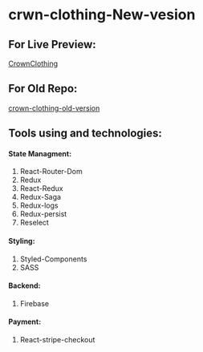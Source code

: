 # crwn-clothing-New-vesion

## For Live Preview: 
[CrownClothing](https://crown-clothing-new.vercel.app/)

## For Old Repo:
[crown-clothing-old-version](https://github.com/ahmed-elkhalily/crwn-clothing-old-vesion)


## Tools using and technologies:

#### State Managment:
1. React-Router-Dom
2. Redux
3. React-Redux
4. Redux-Saga
6. Redux-logs
7. Redux-persist
8. Reselect 

#### Styling:
1. Styled-Components
2. SASS

#### Backend:
1. Firebase

#### Payment:
1. React-stripe-checkout
